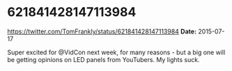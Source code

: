 # 621841428147113984
https://twitter.com/TomFrankly/status/621841428147113984
**Date:** 2015-07-17

Super excited for @VidCon next week, for many reasons - but a big one will be getting opinions on LED panels from YouTubers. My lights suck.
